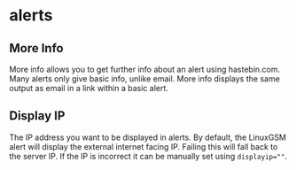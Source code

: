 # alerts

## More Info

More info allows you to get further info about an alert using hastebin.com. Many alerts only give basic info, unlike email. More info displays the same output as email in a link within a basic alert.

## Display IP

The IP address you want to be displayed in alerts. By default, the LinuxGSM alert will display the external internet facing IP. Failing this will fall back to the server IP. If the IP is incorrect it can be manually set using `displayip=""`.

